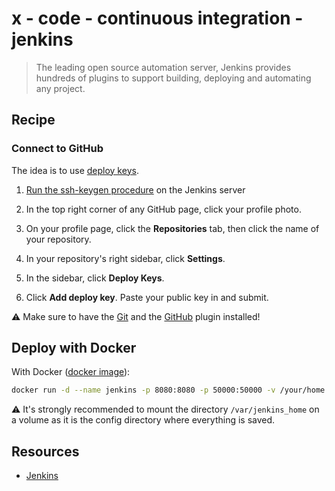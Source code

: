 # x - code - continuous integration - jenkins

> The leading open source automation server, Jenkins provides hundreds of
> plugins to support building, deploying and automating any project.

## Recipe

### Connect to GitHub

The idea is to use [deploy keys](https://developer.github.com/guides/managing-deploy-keys/#deploy-keys).

1.  [Run the ssh-keygen procedure](https://help.github.com/articles/generating-an-ssh-key/)
    on the Jenkins server

2.  In the top right corner of any GitHub page, click your profile photo.

3.  On your profile page, click the **Repositories** tab, then click the name of
    your repository.

4.  In your repository's right sidebar, click **Settings**.

5.  In the sidebar, click **Deploy Keys**.

6.  Click **Add deploy key**. Paste your public key in and submit.

:warning: Make sure to have the [Git](https://wiki.jenkins-ci.org/display/JENKINS/Git+Plugin)
and the [GitHub](https://wiki.jenkins-ci.org/display/JENKINS/Github+Plugin)
plugin installed!

## Deploy with Docker

With Docker ([docker image](https://hub.docker.com/_/jenkins/)):

```sh
docker run -d --name jenkins -p 8080:8080 -p 50000:50000 -v /your/home:/var/jenkins_home jenkins
```

:warning: It's strongly recommended to mount the directory `/var/jenkins_home`
on a volume as it is the config directory where everything is saved.

## Resources

*   [Jenkins](https://jenkins.io/)
